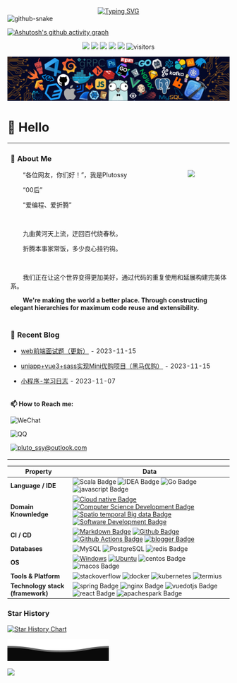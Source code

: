 <!-- dynamic typing effect 动态打字效果 -->

<div align="center">
    <a href="https://blog.csdn.net/Pluto_ssy" target='_blank'>
    <img src="https://readme-typing-svg.demolab.com?font=Fira+Code&pause=1000&width=435&lines=console.log(%22Hello%2C%20World%22);Welcome to my profile!&center=true&size=27" alt="Typing SVG" />
    </a>
</div>

<!-- Snake Code Contribution Map 贪吃蛇代码贡献图 -->

<picture>
  <source media="(prefers-color-scheme: dark)" srcset="https://cdn.jsdelivr.net/gh/sun0225SUN/sun0225SUN/profile-snake-contrib/github-contribution-grid-snake-dark.svg" />
  <source media="(prefers-color-scheme: light)" srcset="https://cdn.jsdelivr.net/gh/sun0225SUN/sun0225SUN/profile-snake-contrib/github-contribution-grid-snake.svg" />
  <img alt="github-snake" src="https://cdn.jsdelivr.net/gh/sun0225SUN/sun0225SUN/profile-snake-contrib/github-contribution-grid-snake-dark.svg" /> 
</picture>

<!--   Github活动统计图 -->
[![Ashutosh's github activity graph](https://github-readme-activity-graph.vercel.app/graph?username=Plutossy&theme=react-dark)](https://github.com/Plutossy/Plutossy)

<!--   状态栏 -->

<p align="center">
    <a href="https://github.com/Plutossy/Plutossy"><img src="https://img.shields.io/badge/status-updating-brightgreen.svg"></a>
    <a href="https://github.com/vuejs/cpython"><img src="https://img.shields.io/badge/Vue-3.00-FF1493.svg"></a>
    <a href="https://github.com/Plutossy/PsMusic/graphs/contributors"><img src="https://img.shields.io/github/contributors/Plutossy/PsMusic?color=blue"></a>
    <a href="https://github.com/Plutossy/PsMusic/stargazers"><img src="https://img.shields.io/github/stars/Plutossy/PsMusic.svg?logo=github"></a>
    <a href="https://github.com/Plutossy/PsMusic/network/members"><img src="https://img.shields.io/github/forks/Plutossy/PsMusic.svg?color=blue&logo=github"></a>
    <img src="https://visitor-badge.laobi.icu/badge?page_id=Plutossy.PsMusic" alt="visitors"/>   
</p>


<!--  Header图 -->
![](./assets/header_.png)

<!--  个人信息介绍 -->

#  🙋 Hello

<table>
<tr><td>


<!-- About me 关于我 -->

### 🤺 About Me

<img align="right" width="88" src="https://cdn.jsdelivr.net/gh/sun0225SUN/sun0225SUN/assets/images/steven.png" />


<p>&emsp;&emsp;“各位网友，你们好！”，我是Plutossy</p>
<p>&emsp;&emsp;“00后”</p>
<p>&emsp;&emsp;“爱编程、爱折腾”</p>
<br>
<p>&emsp;&emsp;九曲黄河天上流，迂回百代绕春秋。</p>
<p>&emsp;&emsp;折腾本事家常饭，多少良心挂钓钩。</p>
<br>
<p>&emsp;&emsp;我们正在让这个世界变得更加美好，通过代码的重复使用和延展构建完美体系。</p>
<p><strong>&emsp;&emsp;We're making the world a better place. Through constructing elegant hierarchies for maximum code reuse and extensibility.</strong></p>

</td></tr>

<tr><td>

<!-- 近期博客 -->

### 📃 Recent Blog

<!-- <img align="right" width="88" src="https://cdn.jsdelivr.net/gh/sun0225SUN/sun0225SUN/assets/images/astronaut.png" /> -->
<!-- START_SECTION:blog -->

* <a href='https://blog.csdn.net/Pluto_ssy/article/details/134417230' target='_blank'>web前端面试题（更新）</a> - 2023-11-15

* <a href='https://blog.csdn.net/Pluto_ssy/article/details/134415317' target='_blank'>uniapp+vue3+sass实现Mini优购项目（黑马优购）</a> - 2023-11-15

* <a href='https://blog.csdn.net/Pluto_ssy/article/details/134264532' target='_blank'>小程序-学习日志</a> - 2023-11-07
  <!-- END_SECTION:blog -->
</td></tr>

<tr><td>

**📫 How to Reach me:**

<p>

![WeChat](https://img.shields.io/badge/-zhlysun-2088FF?style=flat&logo=wechat&logoColor=white)

![QQ](https://img.shields.io/badge/-2728154199-2088FF?style=flat&logo=Tencentqq&logoColor=white)

<!-- <a href="mailto:pluto_ssy@outlook.com" target="blank"> -->

[![pluto_ssy@outlook.com](https://img.shields.io/badge/-Email-2088FF?style=flat&logo=Gmail&logoColor=white)](mailto:pluto_ssy@outlook.com)

<!-- </a> -->
</p>
</td></tr>

</table>


<!--   技术栈 -->
<!--   图标网址：https://simpleicons.org/ -->

| Property                         | Data                                                         |
| -------------------------------- | ------------------------------------------------------------ |
| **Language / IDE**               | ![Scala Badge](https://img.shields.io/badge/-Scala-DC322F?style=flat&logo=Scala&logoColor=white) ![IDEA Badge](https://img.shields.io/badge/-IDEA-000000?style=flat&logo=intellijidea&logoColor=white) ![Go Badge](https://img.shields.io/badge/-Go-00ADD8?style=flat&logo=go&logoColor=white) ![javascript Badge](https://img.shields.io/badge/-JavaScript-F7DF1E?style=flat&logo=javascript&logoColor=white) |
| **Domain Knownledge**            | [![Cloud native Badge](https://img.shields.io/badge/-Cloud%20native-01D277?style=flat&logoColor=white)](https://github.com/Plutossy/Plutossy) [![Computer Science Development Badge](https://img.shields.io/badge/-Computer%20Science-FAB040?style=flat&logoColor=white)](https://github.com/Plutossy?tab=repositories) [![Spatio temporal Big data Badge](https://img.shields.io/badge/-Spatio%20temporal%20Big%20data-4C8CBF?style=flat&logoColor=white)](https://github.com/Plutossy?tab=repositories) [![Software Development Badge](https://img.shields.io/badge/-Software%20Development-FF6600?style=flat&logoColor=white)](https://github.com/Plutossy?tab=repositories) |
| **CI / CD**                      | [![Markdown Badge](https://img.shields.io/badge/-Markdown-2088FF?style=flat&logo=Markdown&logoColor=white)](https://github.com/Plutossy/Plutossy) [![Github Badge](https://img.shields.io/badge/-Github%20-2088FF?style=flat&logo=Github&logoColor=white)](https://github.com/Plutossy/Plutossy) [![Github Actions Badge](https://img.shields.io/badge/-Git%20-2088FF?style=flat&logo=Git&logoColor=white)](https://github.com/Plutossy/Plutossy) [![blogger Badge](https://img.shields.io/badge/-Blogger%20-2088FF?style=flat&logo=blogger&logoColor=white)](https://github.com/Plutossy/Plutossy) |
| **Databases**                    | <img alt="MySQL" src="https://camo.githubusercontent.com/e863bc79abf7a53150665ce9eb1a93f4fb6183af46bc3fb345ee5562736eb23c/68747470733a2f2f696d672e736869656c64732e696f2f62616467652f4d7953514c2d2532333030662e7376673f6c6f676f3d6d7973716c266c6f676f436f6c6f723d7768697465" data-canonical-src="https://img.shields.io/badge/MySQL-%2300f.svg?logo=mysql&amp;logoColor=white" style="max-width: 100%;"> <img src="https://img.shields.io/badge/-PostgreSQL-black?style=flat-square&amp;logo=postgresql&amp;logoColor=blue" style="max-width: 100%;" alt="PostgreSQL" data-canonical-src="https://img.shields.io/badge/-PostgreSQL-black?style=flat-square&amp;logo=postgresql&amp;logoColor=blue" style="max-width: 100%;"> ![redis Badge](https://img.shields.io/badge/-Redis-DC382D?style=flat&logo=redis&logoColor=white) |
| **OS**                           | <a target="_blank" rel="noopener noreferrer" href="https://camo.githubusercontent.com/b44114213a5a462903bd69611bb6846f1dc41fe6f3230bd37c67c3d4eb65f08c/68747470733a2f2f696d672e736869656c64732e696f2f62616467652f2d57696e646f77732d626c61636b3f7374796c653d666c61742d737175617265266c6f676f3d77696e646f7773266c6f676f436f6c6f723d626c7565"><img src="https://camo.githubusercontent.com/b44114213a5a462903bd69611bb6846f1dc41fe6f3230bd37c67c3d4eb65f08c/68747470733a2f2f696d672e736869656c64732e696f2f62616467652f2d57696e646f77732d626c61636b3f7374796c653d666c61742d737175617265266c6f676f3d77696e646f7773266c6f676f436f6c6f723d626c7565" alt="Windows" data-canonical-src="https://img.shields.io/badge/-Windows-black?style=flat-square&amp;logo=windows&amp;logoColor=blue" style="max-width: 100%;"></a> <a target="_blank" rel="noopener noreferrer" href="https://camo.githubusercontent.com/9c4bc049e33f41f122342a1714ccf872c34098a9f2c593c33c2322cf0129fa04/68747470733a2f2f696d672e736869656c64732e696f2f62616467652f2d5562756e74752d626c61636b3f7374796c653d666c61742d737175617265266c6f676f3d7562756e7475"><img src="https://camo.githubusercontent.com/9c4bc049e33f41f122342a1714ccf872c34098a9f2c593c33c2322cf0129fa04/68747470733a2f2f696d672e736869656c64732e696f2f62616467652f2d5562756e74752d626c61636b3f7374796c653d666c61742d737175617265266c6f676f3d7562756e7475" alt="Ubuntu" data-canonical-src="https://img.shields.io/badge/-Ubuntu-black?style=flat-square&amp;logo=ubuntu" style="max-width: 100%;"></a> ![centos Badge](https://img.shields.io/badge/-Centos-262577?style=flat&logo=centos&logoColor=white) ![macos Badge](https://img.shields.io/badge/-MacOS-000000?style=flat&logo=macos&logoColor=white) |
| **Tools & Platform**             | ![stackoverflow](https://img.shields.io/badge/StackOverflow-F58025?style=for-the-badge&logo=stackoverflow&color=525252) ![docker](https://img.shields.io/badge/Docker-2496ED?style=for-the-badge&logo=docker&logoColor=white) ![kubernetes](https://img.shields.io/badge/Kubernetes-326CE5?style=for-the-badge&logo=kubernetes&logoColor=white) ![termius](https://img.shields.io/badge/Termius-000000?style=for-the-badge&logo=termius&logoColor=white) |
| **Technology stack (framework)** | ![spring Badge](https://img.shields.io/badge/-Spring-6DB33F?style=flat&logo=spring&logoColor=white) ![nginx Badge](https://img.shields.io/badge/-Nginx-009639?style=flat&logo=nginx&logoColor=white) ![vuedotjs Badge](https://img.shields.io/badge/-Vue-4FC08D?style=flat&logo=vuedotjs&logoColor=white) ![react Badge](https://img.shields.io/badge/-React-61DAFB?style=flat&logo=react&logoColor=white) ![apachespark Badge](https://img.shields.io/badge/-Spark-E25A1C?style=flat&logo=apachespark&logoColor=white) |

### Star History

[![Star History Chart](https://api.star-history.com/svg?repos=Plutossy/PsMusic&type=Date)](https://star-history.com/#Plutossy/PsMusic&Date)


![](./svg/Bottom_down.svg)

<!-- just img 图片 -->
<img src="https://cdn.jsdelivr.net/gh/sun0225SUN/sun0225SUN/assets/images/rocket.png"/>
